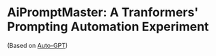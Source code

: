 # AiPromptMaster: A Tranformers' Prompting Automation Experiment

(Based on [Auto-GPT](https://github.com/Significant-Gravitas/Auto-GPT))
